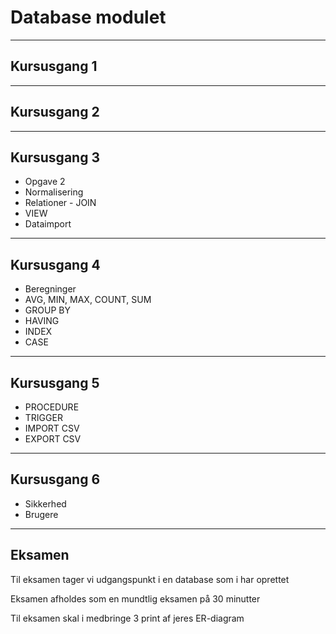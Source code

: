 # Database modulet

---

## Kursusgang 1

--- 

## Kursusgang 2

---

## Kursusgang 3

* Opgave 2
* Normalisering
* Relationer - JOIN
* VIEW
* Dataimport

---

## Kursusgang 4

* Beregninger
* AVG, MIN, MAX, COUNT, SUM
* GROUP BY
* HAVING
* INDEX
* CASE

---

## Kursusgang 5

* PROCEDURE
* TRIGGER
* IMPORT CSV
* EXPORT CSV

---

## Kursusgang 6

* Sikkerhed
* Brugere

---

## Eksamen

Til eksamen tager vi udgangspunkt i en database som i har oprettet

Eksamen afholdes som en mundtlig eksamen på 30 minutter

Til eksamen skal i medbringe 3 print af jeres ER-diagram

